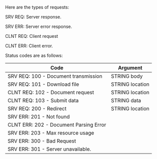 Here are the types of requests:

SRV REQ: Server response.

SRV ERR: Server error response.

CLNT REQ: Client request

CLNT ERR: Client error.


Status codes are as follows:

Code | Argument
---- | --------
SRV REQ: 100 - Document transmission | STRING body
SRV REQ: 101 - Download file | STRING location
CLNT REQ: 102 - Document request | STRING location
CLNT REQ: 103 - Submit data | STRING data
SRV REQ: 200 - Redirect | STRING location
SRV ERR: 201 - Not found | 
CLNT ERR: 202 - Document Parsing Error |
SRV ERR: 203 - Max resource usage |
SRV ERR: 300 - Bad Request |
SRV ERR: 301 - Server unavailable. |





